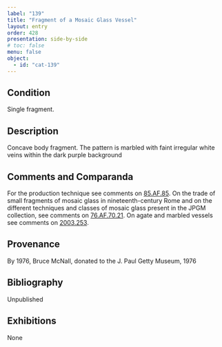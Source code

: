 ```yaml
---
label: "139"
title: "Fragment of a Mosaic Glass Vessel"
layout: entry
order: 428
presentation: side-by-side
# toc: false
menu: false
object:
  - id: "cat-139"
---
```


## Condition

Single fragment.

## Description

Concave body fragment. The pattern is marbled with faint irregular white veins within the dark purple background

## Comments and Comparanda

For the production technique see comments on [85.AF.85](#num). On the trade of small fragments of mosaic glass in nineteenth-century Rome and on the different techniques and classes of mosaic glass present in the JPGM collection, see comments on [76.AF.70.21](#num). On agate and marbled vessels see comments on [2003.253](#num).

## Provenance

By 1976, Bruce McNall, donated to the J. Paul Getty Museum, 1976

## Bibliography

Unpublished

## Exhibitions

None
